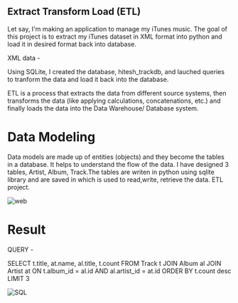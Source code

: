 ## Extract Transform Load (ETL)


Let say, I'm making an application to manage my iTunes music. The goal of this project is to extract my iTunes dataset in XML format into python and load it in desired format back into database.

XML data - 


Using SQLite, I created the database, hitesh_trackdb, and lauched queries to tranform the data and load it back into the database.

ETL is a process that extracts the data from different source systems, then transforms the data (like applying calculations, concatenations, etc.) and finally loads the data into the Data Warehouse/ Database system.

# Data Modeling

Data models are made up of entities (objects) and they become the tables in a database. It helps to understand the flow of the data. 
I have designed 3 tables, Artist, Album, Track.The tables are writen in python using sqlite library and are saved in which is used to read,write, retrieve the data.
ETL project.

![web](https://user-images.githubusercontent.com/47153425/81880047-63ab7e00-955a-11ea-9534-651df5538fe7.jpeg)


# Result 

QUERY - 

SELECT t.title, at.name, al.title, t.count
FROM Track t JOIN Album al JOIN Artist at ON t.album_id = al.id 
    AND al.artist_id = at.id
 ORDER BY t.count desc 
 LIMIT 3

![SQL](https://user-images.githubusercontent.com/47153425/81879965-221ad300-955a-11ea-854f-087a1504c695.PNG)
